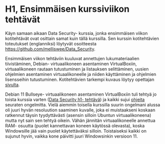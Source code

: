 # H1, Ensimmäisen kurssiviikon tehtävät

Käyn samaan aikaan Data Security- kurssia, jonka ensimmäisen viikon kotitehtävät ovat osittain samat kuin tällä kurssilla. Sen kurssin kotitehtävien toteutukset (englanniksi) löytyvät osoitteesta https://github.com/melliswee/Data_Security.

Ensimmäisen viikon tehtäviin kuuluvat annettujen lukumateriaalien tiivistäminen, Debian- virtuaalikoneen asentaminen VirtualBoxiin, virtuaalikoneen rautaan tutustuminen ja listauksen selittäminen, uusien ohjelmien asentaminen virtuaalikoneelle ja niiden käyttäminen ja ohjelmien lisensseihin tutustuminen. Kotitehtävien tarkempi kuvaus löytyy opettajan [sivulta](https://terokarvinen.com/2021/linux-palvelimet-ict4tn021-3018/).

Debian 11 Bullseye- virtuaalikoneen asentaminen VirtualBoxiin tuli tehtyä jo toista kurssia varten ([Data Security h1- tehtävä](https://github.com/melliswee/Data_Security/blob/main/h1.md)) ja kaikki sujui [ohjeita](https://terokarvinen.com/2021/install-debian-on-virtualbox/) seuraten ongelmitta. Vielä aiemmin toisella kurssilla suurin ongelmani alussa oli juuri hyvän resoluution saaminen kuvalle, joka ei muistaakseni koskaan ratkennut täysin tyydyttävästi (asensin silloin Ubuntun virtuaalikoneena) mutta nyt sain sen tehtyä oikein. Vähän jännitän virtuaalikoneelle annettua RAM- osuutta (puolet kannettavan koneen käytössä olevasta), koska Windowsille jää vain puolet käytettäväksi silloin. Toistaiseksi kaikki on sujunut hyvin, vaikka kone päivitti juuri Windowsinkin versioon 11.